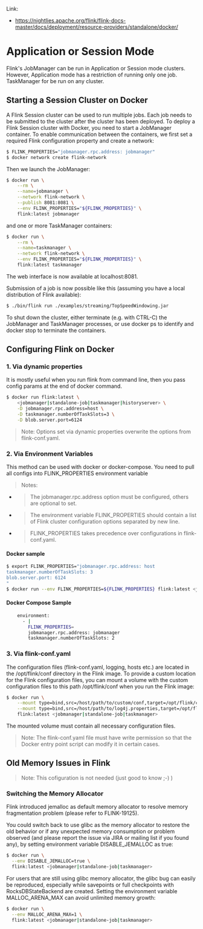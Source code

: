 
Link:
 - https://nightlies.apache.org/flink/flink-docs-master/docs/deployment/resource-providers/standalone/docker/

# Application or Session Mode
Flink's JobManager can be run in Application or Session mode clusters. However, Application mode has a restriction of running only one job.
TaskManager for be run on any cluster.

## Starting a Session Cluster on Docker

A Flink Session cluster can be used to run multiple jobs. Each job needs to be submitted to the cluster after the cluster has been deployed. To deploy a Flink Session cluster with Docker, you need to start a JobManager container. To enable communication between the containers, we first set a required Flink configuration property and create a network:

```bash
$ FLINK_PROPERTIES="jobmanager.rpc.address: jobmanager"
$ docker network create flink-network
```
Then we launch the JobManager:

```bash
$ docker run \
    --rm \
    --name=jobmanager \
    --network flink-network \
    --publish 8081:8081 \
    --env FLINK_PROPERTIES="${FLINK_PROPERTIES}" \
    flink:latest jobmanager
```

and one or more TaskManager containers:

```bash
$ docker run \
    --rm \
    --name=taskmanager \
    --network flink-network \
    --env FLINK_PROPERTIES="${FLINK_PROPERTIES}" \
    flink:latest taskmanager
```

The web interface is now available at localhost:8081.

Submission of a job is now possible like this (assuming you have a local distribution of Flink available):

```bash
$ ./bin/flink run ./examples/streaming/TopSpeedWindowing.jar
```

To shut down the cluster, either terminate (e.g. with CTRL-C) the JobManager and TaskManager processes, or use docker ps to identify and docker stop to terminate the containers.


## Configuring Flink on Docker 
### 1. Via dynamic properties

It is mostly useful when you run flink from command line, then you pass config params at the end of docker command.

```bash
$ docker run flink:latest \
    <jobmanager|standalone-job|taskmanager|historyserver> \
    -D jobmanager.rpc.address=host \
    -D taskmanager.numberOfTaskSlots=3 \
    -D blob.server.port=6124
```

> Note: Options set via dynamic properties overwrite the options from flink-conf.yaml.

### 2. Via Environment Variables

This method can be used with docker or docker-compose.
You need to pull all configs into FLINK_PROPERTIES environment variable

> Notes:
- > The jobmanager.rpc.address option must be configured, others are optional to set.
- > The environment variable FLINK_PROPERTIES should contain a list of Flink cluster configuration options separated by new line.
- > FLINK_PROPERTIES takes precedence over configurations in flink-conf.yaml.  

#### Docker sample
```bash
$ export FLINK_PROPERTIES="jobmanager.rpc.address: host
taskmanager.numberOfTaskSlots: 3
blob.server.port: 6124
"
$ docker run --env FLINK_PROPERTIES=${FLINK_PROPERTIES} flink:latest <jobmanager|standalone-job|taskmanager>
```

#### Docker Compose Sample
```bash
    environment:
      - |
        FLINK_PROPERTIES=
        jobmanager.rpc.address: jobmanager
        taskmanager.numberOfTaskSlots: 2    
```


### 3. Via flink-conf.yaml

The configuration files (flink-conf.yaml, logging, hosts etc.) are located in the /opt/flink/conf directory in the Flink image. 
To provide a custom location for the Flink configuration files, 
you can mount a volume with the custom configuration files to this path /opt/flink/conf when you run the Flink image:

```bash
$ docker run \
    --mount type=bind,src=/host/path/to/custom/conf,target=/opt/flink/conf \
    --mount type=bind,src=/host/path/to/log4j.properties,target=/opt/flink/conf/log4j.properties \
    flink:latest <jobmanager|standalone-job|taskmanager>
```

The mounted volume must contain all necessary configuration files. 

> Note: The flink-conf.yaml file must have write permission so that the Docker entry point script can modify it in certain cases.


## Old Memory Issues in Flink

> Note: This cofiguration is not needed (just good to know ;-) )

### Switching the Memory Allocator

Flink introduced jemalloc as default memory allocator to resolve memory fragmentation problem (please refer to FLINK-19125).

You could switch back to use glibc as the memory allocator to restore the old behavior or if any unexpected memory consumption or problem observed (and please report the issue via JIRA or mailing list if you found any), by setting environment variable DISABLE_JEMALLOC as true:

```bash
$ docker run \
  --env DISABLE_JEMALLOC=true \
  flink:latest <jobmanager|standalone-job|taskmanager>
```

For users that are still using glibc memory allocator, the glibc bug can easily be reproduced, especially while savepoints or full checkpoints with RocksDBStateBackend are created. Setting the environment variable MALLOC_ARENA_MAX can avoid unlimited memory growth:

```bash
$ docker run \
  --env MALLOC_ARENA_MAX=1 \
  flink:latest <jobmanager|standalone-job|taskmanager>
```